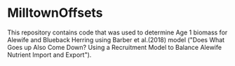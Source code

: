 # MilltownOffsets

This repository contains code that was used to determine Age 1 biomass for Alewife and Blueback Herring using Barber et al.(2018) model ("Does What Goes up Also Come Down? Using a Recruitment Model to Balance Alewife Nutrient Import and Export").
